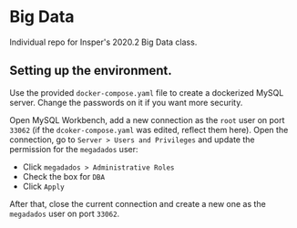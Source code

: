 # Big Data

Individual repo for Insper's 2020.2 Big Data class.

## Setting up the environment.

Use the provided `docker-compose.yaml` file to create a dockerized MySQL server. Change the passwords on it if you want more security.

Open MySQL Workbench, add a new connection as the `root` user on port `33062` (if the `dcoker-compose.yaml` was edited, reflect them here). Open the connection, go to `Server > Users and Privileges` and update the permission for the `megadados` user:
    
- Click `megadados > Administrative Roles`
- Check the box for `DBA`
- Click `Apply`

After that, close the current connection and create a new one as the `megadados` user on port `33062`.
